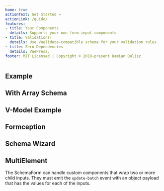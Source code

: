 ```yaml
---
home: true
actionText: Get Started →
actionLink: /guide/
features:
- title: Your Components
  details: Supports your own form-input components
- title: Validations!
  details: Use Vuelidate-compatible schema for your validation rules
- title: Zero Dependencies
  details: VuePress.
footer: MIT Licensed | Copyright © 2019-present Damian Dulisz
---
```


## Example

<SimpleExample></SimpleExample>

## With Array Schema
<ArrayExample></ArrayExample>

## V-Model Example

<ExampleVModel></ExampleVModel>

## Formception

<Formception></Formception>

## Schema Wizard

<WizardExample></WizardExample>

## MultiElement

The SchemaForm can handle custom components that wrap two or more child inputs.
They must emit the `update-batch` event with an object payload that has the values for each of the inputs.

<MultiElementExample></MultiElementExample>